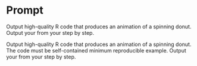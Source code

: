 # Prompt
Output high-quality R code that produces an animation of a spinning donut. Output your <thoughts> from your <scratchpad> step by step.



Output high-quality R code that produces an animation of a spinning donut. The code must be self-contained minimum reproducible example. Output your <thoughts> from your <scratchpad> step by step.
